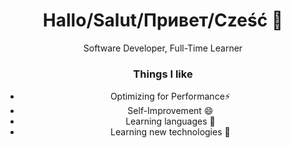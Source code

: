 <h1 align='center'>Hallo/Salut/Привет/Cześć 👋</h1>

<p align='center'>Software Developer, Full-Time Learner </p>

<h3 align='center'>Things I like</h3>

<ul align='center'>
  <li>Optimizing for Performance⚡</li>
  <li>Self-Improvement 😄</li>
  <li>Learning languages 💬</li>
  <li>Learning new technologies 🌱</li>
</ul>

<!--

**Xuriwork/xuriwork** is a ✨ _special_ ✨ repository because its `README.md` (this file) appears on your GitHub profile.

Here are some ideas to get you started:

- 🔭 I’m currently working on ...
- 🌱 I’m currently learning ...
- 👯 I’m looking to collaborate on ...
- 🤔 I’m looking for help with ...
- 💬 Ask me about ...
- 📫 How to reach me: ...
- 😄 Pronouns: ...
- ⚡ Fun fact: ...
-->
